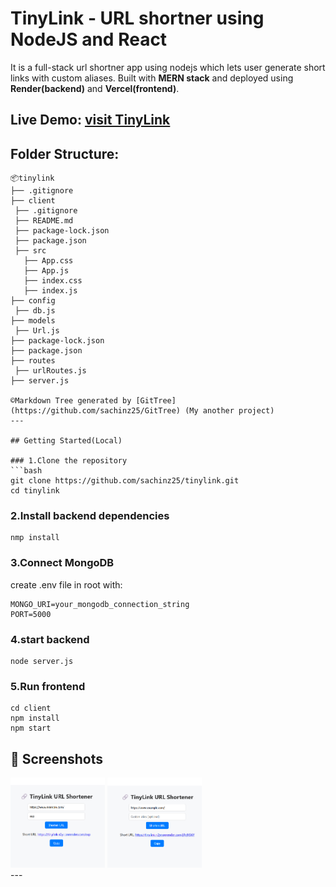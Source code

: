 # TinyLink - URL shortner using NodeJS and React

It is a full-stack url shortner app using nodejs which lets user generate short links with custom aliases. 
Built with **MERN stack** and deployed using **Render(backend)** and **Vercel(frontend)**.

Live Demo: [visit TinyLink](https://tinylink-one.vercel.app/)
 ---
 
 ## Folder Structure:
 ```
📦tinylink
├── .gitignore
├── client
  ├── .gitignore
  ├── README.md
  ├── package-lock.json
  ├── package.json
  ├── src
    ├── App.css
    ├── App.js
    ├── index.css
    ├── index.js
├── config
  ├── db.js
├── models
  ├── Url.js
├── package-lock.json
├── package.json
├── routes
  ├── urlRoutes.js
├── server.js

 ©Markdown Tree generated by [GitTree](https://github.com/sachinz25/GitTree) (My another project)
---

## Getting Started(Local)

### 1.Clone the repository
```bash
git clone https://github.com/sachinz25/tinylink.git
cd tinylink
```
### 2.Install backend dependencies
```
nmp install
```
### 3.Connect MongoDB
create .env file in root with:
```
MONGO_URI=your_mongodb_connection_string
PORT=5000
```
### 4.start backend
```
node server.js
```
### 5.Run frontend
```
cd client
npm install 
npm start
```
## 📸 Screenshots

<div>
    <img src="./screenshots/user_alias.png" alt="user" style="width: 30%;">
    <img src="./screenshots/auto_alias.png" alt="auto" style="width: 30%;">
</div>
---

